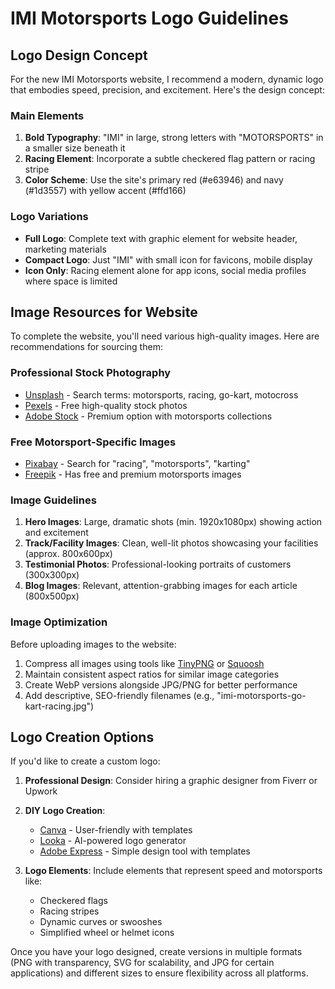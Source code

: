 # IMI Motorsports Logo Guidelines

## Logo Design Concept

For the new IMI Motorsports website, I recommend a modern, dynamic logo that embodies speed, precision, and excitement. Here's the design concept:

### Main Elements
1. **Bold Typography**: "IMI" in large, strong letters with "MOTORSPORTS" in a smaller size beneath it
2. **Racing Element**: Incorporate a subtle checkered flag pattern or racing stripe
3. **Color Scheme**: Use the site's primary red (#e63946) and navy (#1d3557) with yellow accent (#ffd166)

### Logo Variations
- **Full Logo**: Complete text with graphic element for website header, marketing materials
- **Compact Logo**: Just "IMI" with small icon for favicons, mobile display
- **Icon Only**: Racing element alone for app icons, social media profiles where space is limited

## Image Resources for Website

To complete the website, you'll need various high-quality images. Here are recommendations for sourcing them:

### Professional Stock Photography
- [Unsplash](https://unsplash.com/) - Search terms: motorsports, racing, go-kart, motocross
- [Pexels](https://www.pexels.com/) - Free high-quality stock photos
- [Adobe Stock](https://stock.adobe.com/) - Premium option with motorsports collections

### Free Motorsport-Specific Images
- [Pixabay](https://pixabay.com/) - Search for "racing", "motorsports", "karting"
- [Freepik](https://www.freepik.com/) - Has free and premium motorsports images

### Image Guidelines
1. **Hero Images**: Large, dramatic shots (min. 1920x1080px) showing action and excitement
2. **Track/Facility Images**: Clean, well-lit photos showcasing your facilities (approx. 800x600px)
3. **Testimonial Photos**: Professional-looking portraits of customers (300x300px)
4. **Blog Images**: Relevant, attention-grabbing images for each article (800x500px)

### Image Optimization
Before uploading images to the website:
1. Compress all images using tools like [TinyPNG](https://tinypng.com/) or [Squoosh](https://squoosh.app/)
2. Maintain consistent aspect ratios for similar image categories
3. Create WebP versions alongside JPG/PNG for better performance
4. Add descriptive, SEO-friendly filenames (e.g., "imi-motorsports-go-kart-racing.jpg")

## Logo Creation Options

If you'd like to create a custom logo:

1. **Professional Design**: Consider hiring a graphic designer from Fiverr or Upwork
2. **DIY Logo Creation**:
   - [Canva](https://www.canva.com/) - User-friendly with templates
   - [Looka](https://looka.com/) - AI-powered logo generator
   - [Adobe Express](https://www.adobe.com/express/) - Simple design tool with templates

3. **Logo Elements**: Include elements that represent speed and motorsports like:
   - Checkered flags
   - Racing stripes
   - Dynamic curves or swooshes
   - Simplified wheel or helmet icons

Once you have your logo designed, create versions in multiple formats (PNG with transparency, SVG for scalability, and JPG for certain applications) and different sizes to ensure flexibility across all platforms.
